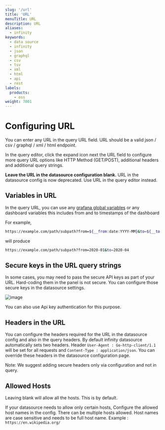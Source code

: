 ```yaml
---
slug: '/url'
title: 'URL'
menuTitle: URL
description: URL
aliases:
  - infinity
keywords:
  - data source
  - infinity
  - json
  - graphql
  - csv
  - tsv
  - xml
  - html
  - api
  - rest
labels:
  products:
    - oss
weight: 7001
---
```


# Configuring URL

You can enter any URL in the query URL field. URL should be a valid json / csv / graphql / xml / html endpoint.

In the query editor, click the expand icon next the URL field to configure more query URL options like HTTP Method (GET/POST), additional headers and additional query strings.

**Leave the URL in the datasource configuration blank.** URL in the datasource config is now deprecated. Use URL in the query editor instead.

## Variables in URL

In the query URL, you can use any [grafana global variables](https://grafana.com/docs/grafana/latest/variables/variable-types/global-variables) or any dashboard variables this includes from and to timestamps of the dashboard

For example,

```bash
https://example.com/path/subpath?from=${__from:date:YYYY-MM}&to=${__to:date:YYYY-MM}
```

will produce

```bash
https://example.com/path/subpath?from=2020-01&to=2020-04
```

## Secure keys in the URL query strings

In some cases, you may need to pass the secure API keys as part of your URL. Hard-coding them in the panel is not secure. You can configure those secure keys in the datasource settings.

![image](https://user-images.githubusercontent.com/153843/116439894-f3b80580-a847-11eb-9788-8c60bce00866.png#center)

You can also use Api key authentication for this purpose.

## Headers in the URL

You can configure the headers required for the URL in the datasource config and also in the query headers. By default infinity datasource automatically sets two headers. Header `User-Agent : Go-http-client/1.1` will be set for all requests and `Content-Type : application/json`. You can override these headers in the datasource configuration page.

Note: We suggest adding secure headers only via configuration and not in query.

## Allowed Hosts

Leaving blank will allow all the hosts. This is by default.

If your datasource needs to allow only certain hosts, Configure the allowed host names in the config. There can be multiple hosts allowed. Host names are case sensitive and needs to be full host name. Example : `https://en.wikipedia.org/`

